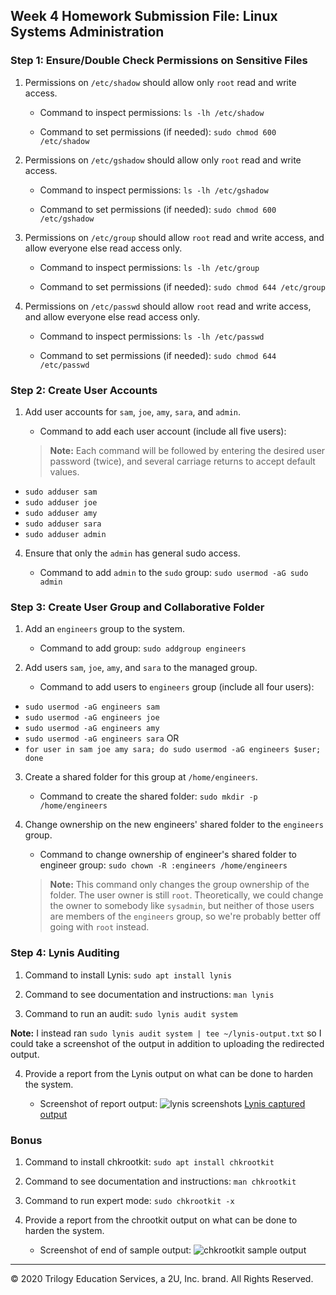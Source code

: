 ## Week 4 Homework Submission File: Linux Systems Administration

### Step 1: Ensure/Double Check Permissions on Sensitive Files

1. Permissions on `/etc/shadow` should allow only `root` read and write access.

    - Command to inspect permissions: `ls -lh /etc/shadow`

    - Command to set permissions (if needed): `sudo chmod 600 /etc/shadow`

2. Permissions on `/etc/gshadow` should allow only `root` read and write access.

    - Command to inspect permissions: `ls -lh /etc/gshadow`

    - Command to set permissions (if needed): `sudo chmod 600 /etc/gshadow`

3. Permissions on `/etc/group` should allow `root` read and write access, and allow everyone else read access only.

    - Command to inspect permissions: `ls -lh /etc/group`

    - Command to set permissions (if needed): `sudo chmod 644 /etc/group`

4. Permissions on `/etc/passwd` should allow `root` read and write access, and allow everyone else read access only.

    - Command to inspect permissions: `ls -lh /etc/passwd`

    - Command to set permissions (if needed): `sudo chmod 644 /etc/passwd`

### Step 2: Create User Accounts

1. Add user accounts for `sam`, `joe`, `amy`, `sara`, and `admin`.

    - Command to add each user account (include all five users):
    > **Note:** Each command will be followed by entering the desired user password
    > (twice), and several carriage returns to accept default values.

* `sudo adduser sam`
* `sudo adduser joe`
* `sudo adduser amy`
* `sudo adduser sara`
* `sudo adduser admin`

4. Ensure that only the `admin` has general sudo access.

    - Command to add `admin` to the `sudo` group: `sudo usermod -aG sudo admin`

### Step 3: Create User Group and Collaborative Folder

1. Add an `engineers` group to the system.

    - Command to add group: `sudo addgroup engineers`

2. Add users `sam`, `joe`, `amy`, and `sara` to the managed group.

    - Command to add users to `engineers` group (include all four users):
* `sudo usermod -aG engineers sam`
* `sudo usermod -aG engineers joe`
* `sudo usermod -aG engineers amy`
* `sudo usermod -aG engineers sara`
OR
* `for user in sam joe amy sara; do sudo usermod -aG engineers $user; done`

3. Create a shared folder for this group at `/home/engineers`.

    - Command to create the shared folder: `sudo mkdir -p /home/engineers`

4. Change ownership on the new engineers' shared folder to the `engineers` group.

    - Command to change ownership of engineer's shared folder to engineer group:
`sudo chown -R :engineers /home/engineers`
    > **Note:** This command only changes the group ownership of the folder. The
    > user owner is still `root`. Theoretically, we could change the owner to
    > somebody like `sysadmin`, but neither of those users are members of the
    > `engineers` group, so we're probably better off going with `root` instead.

### Step 4: Lynis Auditing

1. Command to install Lynis: `sudo apt install lynis`

2. Command to see documentation and instructions: `man lynis`

3. Command to run an audit: `sudo lynis audit system`

**Note:** I instead ran `sudo lynis audit system | tee ~/lynis-output.txt` so
I could take a screenshot of the output in addition to uploading the
redirected output.

4. Provide a report from the Lynis output on what can be done to harden the system.

    - Screenshot of report output:
![lynis screenshots](./lynis-all.png)
[Lynis captured output](./lynis-output.txt)



### Bonus
1. Command to install chkrootkit: `sudo apt install chkrootkit`

2. Command to see documentation and instructions: `man chkrootkit`

3. Command to run expert mode: `sudo chkrootkit -x`

4. Provide a report from the chrootkit output on what can be done to harden the system.
    - Screenshot of end of sample output:
![chkrootkit sample output](./chkrootkit.png)

---
© 2020 Trilogy Education Services, a 2U, Inc. brand. All Rights Reserved.
